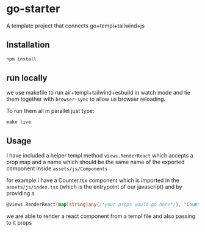 # go-starter

A template project that connects go+templ+tailwind+js

## Installation

```bash
npm install
```

## run locally
we use makefile to run air+templ+tailwind+esbuild in watch mode and tie them together with `browser-sync` to allow us browser reloading.

To run them all in parallel just type:
```
make live
```

## Usage
I have included a helper templ method `views.RenderReact` which accepts a prop map and a name which should be the same name of the exported component inside `assets/js/Components`

for example i have a Counter.tsx component which is imported in the `assets/js/index.tsx` (which is the entrypoint of our javascript) and by providing a
```go
@views.RenderReact(map[string]any{/*your props would go here*/}, "Counter")
```
we are able to render a react component from a templ file and also passing to it props


